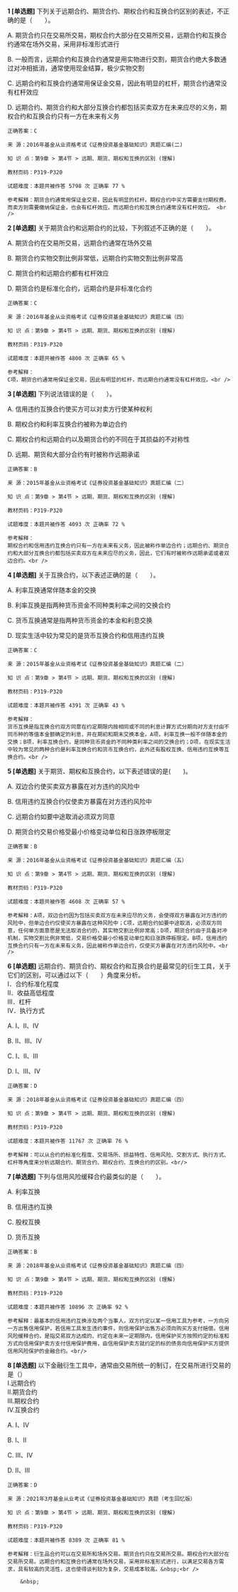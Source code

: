 **1 [单选题]** 下列关于远期合约、期货合约、期权合约和互换合约区别的表述，不正确的是（　　）。

A. 期货合约只在交易所交易，期权合约大部分在交易所交易，远期合约和互换合约通常在场外交易，采用非标准形式进行

B. 一般而言，远期合约和互换合约通常是用实物进行交割，期货合约绝大多数通过对冲相抵消，通常使用现金结算，极少实物交割

C. 远期合约和互换合约通常用保证金交易，因此有明显的杠杆，期货合约通常没有杠杆效应

D. 远期合约、期货合约和大部分互换合约都包括买卖双方在未来应尽的义务，期权合约和互换合约只有一方在未来有义务 

```
正确答案：C

来 源：2016年基金从业资格考试《证券投资基金基础知识》真题汇编(二)

知 识 点：第9章 > 第4节 > 远期、期货、期权和互换的区别 (理解)

教材页码：P319-P320

试题难度：本题共被作答 5798 次 正确率 77 %

参考解释：期货合约通常用保证金交易，因此有明显的杠杆。期权合约中买方需要支付期权费，而卖方则需要缴纳保证金，也会有杠杆效应。而远期合约和互换合约通常没有杠杆效应。 <br />
```


**2 [单选题]** 
关于期货合约和远期合约的比较，下列叙述不正确的是（　　）。

A. 期货合约在交易所交易，远期合约通常在场外交易

B. 期货合约实物交割比例非常低，远期合约实物交割比例非常高

C. 期货合约和远期合约都有杠杆效应

D. 期货合约是标准化合约，远期合约是非标准化合约

```
正确答案：C

来 源：2016年基金从业资格考试《证券投资基金基础知识》真题汇编（四）

知 识 点：第9章 > 第4节 > 远期、期货、期权和互换的区别 (理解)

教材页码：P319-P320

试题难度：本题共被作答 4800 次 正确率 65 %

参考解释：
C项，期货合约通常用保证金交易，因此有明显的杠杆，而远期合约通常没有杠杆效应。<br />

```


**3 [单选题]** 
下列说法错误的是（　　）。

A. 信用违约互换合约使买方可以对卖方行使某种权利

B. 期权合约和利率互换合约被称为单边合约

C. 期权合约和远期合约以及期货合约的不同在于其损益的不对称性

D. 远期、期货和大部分合约有时被称作远期承诺

```
正确答案：B

来 源：2015年基金从业资格考试《证券投资基金基础知识》真题汇编（二）

知 识 点：第9章 > 第4节 > 远期、期货、期权和互换的区别 (理解)

教材页码：P319-P320

试题难度：本题共被作答 4093 次 正确率 72 %

参考解释：
期权合约和信用违约互换合约只有一方在未来有义务，因此被称作单边合约；远期合约、期货合约和大部分互换合约都包括买卖双方在未来应尽的义务，因此，它们有时被称作远期承诺或者双边合约。<br />

```


**4 [单选题]** 
关于互换合约，以下表述正确的是（　　）。

A. 利率互换通常伴随本金的交换

B. 利率互换是指两种货币资金不同种类利率之间的交换合约

C. 货币互换通常是指两种货币资金的本金和利息交换

D. 现实生活中较为常见的是货币互换合约和信用违约互换

```
正确答案：C

来 源：2015年基金从业资格考试《证券投资基金基础知识》真题汇编（二）

知 识 点：第9章 > 第4节 > 远期、期货、期权和互换的区别 (理解)

教材页码：P319-P320

试题难度：本题共被作答 4391 次 正确率 43 %

参考解释：
货币互换是指互换合约双方同意在约定期限内按相同或不同的利息计算方式分期向对方支付由不同币种的等值本金额确定的利息，并在期初和期末交换本金。A项，利率互换一般不伴随本金的交换；B项，利率互换合约，是同种货币资金的不同种类利率之间的交换合约；D项，在现实生活中较为常见的两种合约是利率互换合约和货币互换合约，此外还有股权互换、信用违约互换等互换合约。<br />

```


**5 [单选题]** 关于期货、期权和互换合约，以下表述错误的是(&emsp;&emsp;)。

A. 双边合约使买卖双方暴露在对方违约的风险中

B. 信用违约互换合约仅使卖方暴露在对方违约风险中

C. 远期合约如要中途取消必须双方同意

D. 期货合约交易价格受最小价格变动单位和日涨跌停板限定

```
正确答案：B

来 源：2016年基金从业资格考试《证券投资基金基础知识》真题汇编（五）

知 识 点：第9章 > 第4节 > 远期、期货、期权和互换的区别 (理解)

教材页码：P319-P320

试题难度：本题共被作答 4608 次 正确率 57 %

参考解释：A项，双边合约因为包括买卖双方在未来应尽的义务，会使得双方暴露在对方违约的风险中，但单边合约仅使买方暴露在这种风险中；C项，远期合约如要中途取消，必须双方同意，任何单方面意愿是无法取消合约的，其实物交割比例非常高；D项，期货合约由于具备对冲机制，实物交割比例非常低，交易价格受最小价格变动单位和日涨跌停板限定。B项，信用违约互换合约只有一方在未来有义务，因此被称作单边合约，仅使买方暴露在对方违约风险中。<br />

```


**6 [单选题]** 远期合约、期货合约、期权合约和互换合约是最常见的衍生工具，关于它们的区别，可以通过以下（　　）角度来分析。<br/>Ⅰ．合约标准化程度<br/>Ⅱ．收益高低程度<br/>Ⅲ．杠杆<br/>Ⅳ．执行方式

A. Ⅰ、Ⅱ、Ⅳ

B. Ⅱ、Ⅲ、Ⅳ

C. Ⅰ、Ⅱ、Ⅲ

D. Ⅰ、Ⅲ、Ⅳ<br/>

```
正确答案：D

来 源：2018年基金从业资格考试《证券投资基金基础知识》真题汇编（四）

知 识 点：第9章 > 第4节 > 远期、期货、期权和互换的区别 (理解)

教材页码：P319-P320

试题难度：本题共被作答 11767 次 正确率 76 %

参考解释：可以从合约的标准化程度、交易场所、损益特性、信用风险、交割方式、执行方式、杠杆等角度来分析远期合约、期货合约、期权合约、互换合约的区别。<br/>
```


**7 [单选题]** 下列与信用风险缓释合约最类似的是（　　）。

A. 利率互换

B. 信用违约互换

C. 股权互换

D. 货币互换<br/>

```
正确答案：B

来 源：2018年基金从业资格考试《证券投资基金基础知识》真题汇编（四）

知 识 点：第9章 > 第4节 > 远期、期货、期权和互换的区别 (理解)

教材页码：P319-P320

试题难度：本题共被作答 10896 次 正确率 92 %

参考解释：最基本的信用违约互换涉及两个当事人，双方约定以某一信用工具为参考，一方向另一方出售信用保护，若信用工具发生违约事件，则信用保护出售方必须向购买方支付赔偿。信用风险缓释合约，是指交易双方达成的、约定在未来一定期限内，信用保护买方按照约定的标准和方式向信用保护卖方支付信用保护费用，由信用保护卖方就约定的标的债务向信用保护买方提供信用风险保护的金融合约。<br/>
```


**8 [单选题]** 以下金融衍生工具中，通常由交易所统一的制订，在交易所进行交易的是（）<br />
Ⅰ.远期合约<br />
Ⅱ.期货合约<br />
Ⅲ.期权合约<br />
Ⅳ.互换合约

A. Ⅰ、Ⅳ

B. Ⅰ、Ⅱ

C. Ⅲ、Ⅳ

D. Ⅱ、Ⅲ

```
正确答案：D

来 源：2021年3月基金从业考试《证券投资基金基础知识》真题（考生回忆版）

知 识 点：第9章 > 第4节 > 远期、期货、期权和互换的区别 (理解)

教材页码：P319-P320

试题难度：本题共被作答 8389 次 正确率 81 %

参考解释：衍生品合约可以在交易所和场外交易。期货合约只在交易所交易。期权合约大部分在交易所交易。远期合约和互换合约通常在场外交易，采用非标准形式进行，以满足交易各方需求，具有较高的灵活性，这也使得谈判较为复杂，交易成本较高。&nbsp;<br />

	&nbsp;

```

